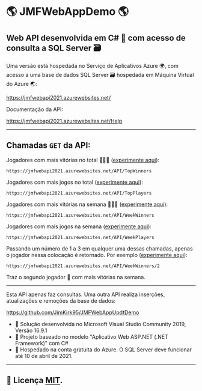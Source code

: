 # 🌎 JMFWebAppDemo 🌎
## Web API desenvolvida em C# 📝 com acesso de consulta a SQL Server 🗃️
Uma versão está hospedada no Serviço de Aplicativos Azure 🌍, com acesso a uma base de dados SQL Server 🗃️ hospedada em Máquina Virtual do Azure 🌏:

https://jmfwebapi2021.azurewebsites.net/

Documentação da API:

https://jmfwebapi2021.azurewebsites.net/Help

---

## Chamadas `GET` da API:
Jogadores com mais vitórias no total 🥇🥈🥉 ([experimente aqui](https://jmfwebapi2021.azurewebsites.net/API/TopWinners "GET TopWinners")):
```
https://jmfwebapi2021.azurewebsites.net/API/TopWinners
```
Jogadores com mais jogos no total ([experimente aqui](https://jmfwebapi2021.azurewebsites.net/API/TopPlayers "GET TopPlayers")): 
```
https://jmfwebapi2021.azurewebsites.net/API/TopPlayers
```
Jogadores com mais vitórias na semana 🥇🥈🥉 ([experimente aqui](https://jmfwebapi2021.azurewebsites.net/API/WeekWinners "GET WeekWinners")):
```
https://jmfwebapi2021.azurewebsites.net/API/WeekWinners
```
Jogadores com mais jogos na semana ([experimente aqui](https://jmfwebapi2021.azurewebsites.net/API/WeekPlayers "GET WeekPlayers")):
```
https://jmfwebapi2021.azurewebsites.net/API/WeekPlayers
```
Passando um número de 1 a 3 em qualquer uma dessas chamadas, apenas o jogador nessa colocação é retornado.
Por exemplo ([experimente aqui](https://jmfwebapi2021.azurewebsites.net/API/WeekWinners/2 "GET 2nd WeekWinner")):
```
https://jmfwebapi2021.azurewebsites.net/API/WeekWinners/2
```
Traz o segundo jogador 🥈 com mais vitórias na semana.

---
Esta API apenas faz consultas. Uma outra API realiza inserções, atualizações e remoções da base de dados:

https://github.com/JimKirk95/JMFWebAppUpdtDemo

- 👀 Solução desenvolvida no Microsoft Visual Studio Community 2019, Versão 16.9.1
- 👀 Projeto baseado no modelo "Aplicativo Web ASP.NET (.NET Framework)" com C#
- 👀 Hospedado na conta gratuita do Azure. O SQL Server deve funcionar até 10 de abril de 2021.

---
## 📝 Licença [MIT](./LICENSE).
